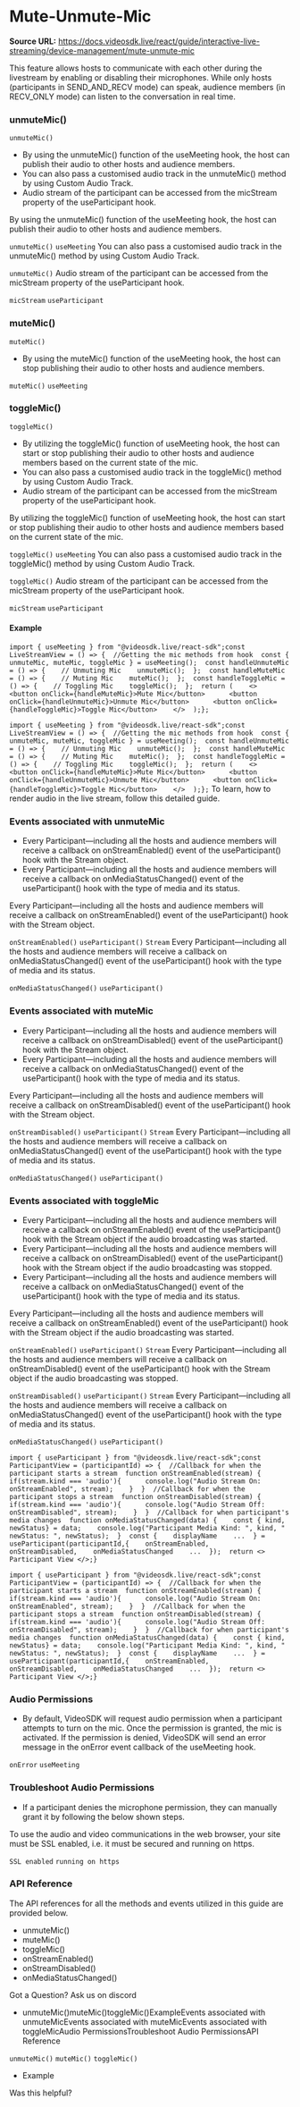 # Mute-Unmute-Mic

**Source URL:** https://docs.videosdk.live/react/guide/interactive-live-streaming/device-management/mute-unmute-mic

This feature allows hosts to communicate with each other during the livestream by enabling or disabling their microphones. While only hosts (participants in SEND_AND_RECV mode) can speak, audience members (in RECV_ONLY mode) can listen to the conversation in real time.

### unmuteMic()​

`unmuteMic()`
- By using the unmuteMic() function of the useMeeting hook, the host can publish their audio to other hosts and audience members.
- You can also pass a customised audio track in the unmuteMic() method by using Custom Audio Track.
- Audio stream of the participant can be accessed from the micStream property of the useParticipant hook.

By using the unmuteMic() function of the useMeeting hook, the host can publish their audio to other hosts and audience members.

`unmuteMic()`
`useMeeting`
You can also pass a customised audio track in the unmuteMic() method by using Custom Audio Track.

`unmuteMic()`
Audio stream of the participant can be accessed from the micStream property of the useParticipant hook.

`micStream`
`useParticipant`
### muteMic()​

`muteMic()`
- By using the muteMic() function of the useMeeting hook, the host can stop publishing their audio to other hosts and audience members.

`muteMic()`
`useMeeting`
### toggleMic()​

`toggleMic()`
- By utilizing the toggleMic() function of useMeeting hook, the host can start or stop publishing their audio to other hosts and audience members based on the current state of the mic.
- You can also pass a customised audio track in the toggleMic() method by using Custom Audio Track.
- Audio stream of the participant can be accessed from the micStream property of the useParticipant hook.

By utilizing the toggleMic() function of useMeeting hook, the host can start or stop publishing their audio to other hosts and audience members based on the current state of the mic.

`toggleMic()`
`useMeeting`
You can also pass a customised audio track in the toggleMic() method by using Custom Audio Track.

`toggleMic()`
Audio stream of the participant can be accessed from the micStream property of the useParticipant hook.

`micStream`
`useParticipant`
#### Example​

```
import { useMeeting } from "@videosdk.live/react-sdk";const LiveStreamView = () => {  //Getting the mic methods from hook  const { unmuteMic, muteMic, toggleMic } = useMeeting();  const handleUnmuteMic = () => {    // Unmuting Mic    unmuteMic();  };  const handleMuteMic = () => {    // Muting Mic    muteMic();  };  const handleToggleMic = () => {    // Toggling Mic    toggleMic();  };  return (    <>      <button onClick={handleMuteMic}>Mute Mic</button>      <button onClick={handleUnmuteMic}>Unmute Mic</button>      <button onClick={handleToggleMic}>Toggle Mic</button>    </>  );};
```

`import { useMeeting } from "@videosdk.live/react-sdk";const LiveStreamView = () => {  //Getting the mic methods from hook  const { unmuteMic, muteMic, toggleMic } = useMeeting();  const handleUnmuteMic = () => {    // Unmuting Mic    unmuteMic();  };  const handleMuteMic = () => {    // Muting Mic    muteMic();  };  const handleToggleMic = () => {    // Toggling Mic    toggleMic();  };  return (    <>      <button onClick={handleMuteMic}>Mute Mic</button>      <button onClick={handleUnmuteMic}>Unmute Mic</button>      <button onClick={handleToggleMic}>Toggle Mic</button>    </>  );};`
To learn, how to render audio in the live stream, follow this detailed guide.

### Events associated with unmuteMic​

- Every Participant—including all the hosts and audience members will receive a callback on onStreamEnabled() event of the useParticipant() hook with the Stream object.
- Every Participant—including all the hosts and audience members will receive a callback on onMediaStatusChanged() event of the useParticipant() hook with the type of media and its status.

Every Participant—including all the hosts and audience members will receive a callback on onStreamEnabled() event of the useParticipant() hook with the Stream object.

`onStreamEnabled()`
`useParticipant()`
`Stream`
Every Participant—including all the hosts and audience members will receive a callback on onMediaStatusChanged() event of the useParticipant() hook with the type of media and its status.

`onMediaStatusChanged()`
`useParticipant()`
### Events associated with muteMic​

- Every Participant—including all the hosts and audience members will receive a callback on onStreamDisabled() event of the useParticipant() hook with the Stream object.
- Every Participant—including all the hosts and audience members will receive a callback on onMediaStatusChanged() event of the useParticipant() hook with the type of media and its status.

Every Participant—including all the hosts and audience members will receive a callback on onStreamDisabled() event of the useParticipant() hook with the Stream object.

`onStreamDisabled()`
`useParticipant()`
`Stream`
Every Participant—including all the hosts and audience members will receive a callback on onMediaStatusChanged() event of the useParticipant() hook with the type of media and its status.

`onMediaStatusChanged()`
`useParticipant()`
### Events associated with toggleMic​

- Every Participant—including all the hosts and audience members will receive a callback on onStreamEnabled() event of the useParticipant() hook with the Stream object if the audio broadcasting was started.
- Every Participant—including all the hosts and audience members will receive a callback on onStreamDisabled() event of the useParticipant() hook with the Stream object if the audio broadcasting was stopped.
- Every Participant—including all the hosts and audience members will receive a callback on onMediaStatusChanged() event of the useParticipant() hook with the type of media and its status.

Every Participant—including all the hosts and audience members will receive a callback on onStreamEnabled() event of the useParticipant() hook with the Stream object if the audio broadcasting was started.

`onStreamEnabled()`
`useParticipant()`
`Stream`
Every Participant—including all the hosts and audience members will receive a callback on onStreamDisabled() event of the useParticipant() hook with the Stream object if the audio broadcasting was stopped.

`onStreamDisabled()`
`useParticipant()`
`Stream`
Every Participant—including all the hosts and audience members will receive a callback on onMediaStatusChanged() event of the useParticipant() hook with the type of media and its status.

`onMediaStatusChanged()`
`useParticipant()`
```
import { useParticipant } from "@videosdk.live/react-sdk";const ParticipantView = (participantId) => {  //Callback for when the participant starts a stream  function onStreamEnabled(stream) {    if(stream.kind === 'audio'){      console.log("Audio Stream On: onStreamEnabled", stream);    }  }  //Callback for when the participant stops a stream  function onStreamDisabled(stream) {    if(stream.kind === 'audio'){      console.log("Audio Stream Off: onStreamDisabled", stream);    }  }  //Callback for when participant's media changes  function onMediaStatusChanged(data) {    const { kind, newStatus} = data;    console.log("Participant Media Kind: ", kind, " newStatus: ", newStatus);  }  const {    displayName    ...  } = useParticipant(participantId,{    onStreamEnabled,    onStreamDisabled,    onMediaStatusChanged    ...  });  return <> Participant View </>;}
```

`import { useParticipant } from "@videosdk.live/react-sdk";const ParticipantView = (participantId) => {  //Callback for when the participant starts a stream  function onStreamEnabled(stream) {    if(stream.kind === 'audio'){      console.log("Audio Stream On: onStreamEnabled", stream);    }  }  //Callback for when the participant stops a stream  function onStreamDisabled(stream) {    if(stream.kind === 'audio'){      console.log("Audio Stream Off: onStreamDisabled", stream);    }  }  //Callback for when participant's media changes  function onMediaStatusChanged(data) {    const { kind, newStatus} = data;    console.log("Participant Media Kind: ", kind, " newStatus: ", newStatus);  }  const {    displayName    ...  } = useParticipant(participantId,{    onStreamEnabled,    onStreamDisabled,    onMediaStatusChanged    ...  });  return <> Participant View </>;}`
### Audio Permissions​

- By default, VideoSDK will request audio permission when a participant attempts to turn on the mic. Once the permission is granted, the mic is activated. If the permission is denied, VideoSDK will send an error message in the onError event callback of the useMeeting hook.

`onError`
`useMeeting`
### Troubleshoot Audio Permissions​

- If a participant denies the microphone permission, they can manually grant it by following the below shown steps.

To use the audio and video communications in the web browser, your site must be SSL enabled, i.e. it must be secured and running on https.

`SSL enabled`
`running on https`
### API Reference​

The API references for all the methods and events utilized in this guide are provided below.

- unmuteMic()
- muteMic()
- toggleMic()
- onStreamEnabled()
- onStreamDisabled()
- onMediaStatusChanged()

Got a Question? Ask us on discord

- unmuteMic()muteMic()toggleMic()ExampleEvents associated with unmuteMicEvents associated with muteMicEvents associated with toggleMicAudio PermissionsTroubleshoot Audio PermissionsAPI Reference

`unmuteMic()`
`muteMic()`
`toggleMic()`
- Example

Was this helpful?
